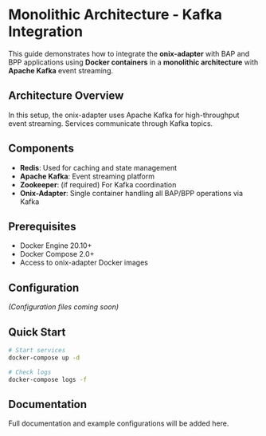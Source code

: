 # Monolithic Architecture - Kafka Integration

This guide demonstrates how to integrate the **onix-adapter** with BAP and BPP applications using **Docker containers** in a **monolithic architecture** with **Apache Kafka** event streaming.

## Architecture Overview

In this setup, the onix-adapter uses Apache Kafka for high-throughput event streaming. Services communicate through Kafka topics.

## Components

- **Redis**: Used for caching and state management
- **Apache Kafka**: Event streaming platform
- **Zookeeper**: (if required) For Kafka coordination
- **Onix-Adapter**: Single container handling all BAP/BPP operations via Kafka

## Prerequisites

- Docker Engine 20.10+
- Docker Compose 2.0+
- Access to onix-adapter Docker images

## Configuration

*(Configuration files coming soon)*

## Quick Start

```bash
# Start services
docker-compose up -d

# Check logs
docker-compose logs -f
```

## Documentation

Full documentation and example configurations will be added here.


